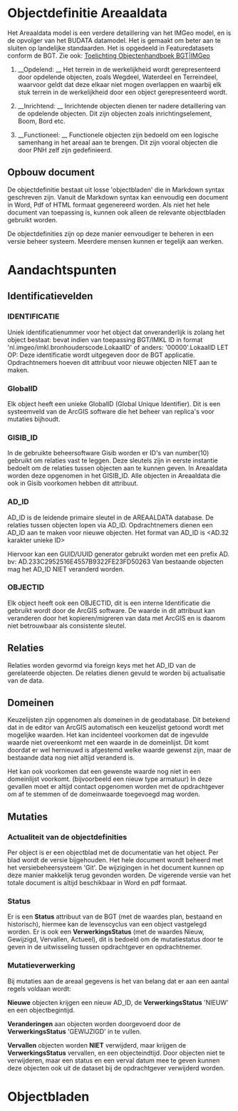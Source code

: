 ﻿# Objectdefinitie Areaaldata

Het Areaaldata model is een verdere detaillering van het IMGeo model, en is de opvolger van het BUDATA datamodel.
Het is gemaakt om beter aan te sluiten op landelijke standaarden. Het is opgedeeld in Featuredatasets conform de BGT.
Zie ook: [Toelichting Objectenhandboek BGT|IMGeo](http://imgeo.geostandaarden.nl/toelichting)

1. __Opdelend: __
	Het terrein in de werkelijkheid wordt gerepresenteerd door opdelende objecten, zoals Wegdeel, Waterdeel en Terreindeel, 
	waarvoor geldt dat deze elkaar niet mogen overlappen en waarbij elk stuk terrein in de werkelijkheid door een object gerepresenteerd wordt.

2. __Inrichtend: __
	Inrichtende objecten dienen ter nadere detaillering van de opdelende objecten. Dit zijn objecten zoals inrichtingselement, Boom, Bord etc.

3. __Functioneel: __
	Functionele objecten zijn bedoeld om een logische samenhang in het areaal aan te brengen. Dit zijn vooral objecten die door PNH zelf zijn gedefinieerd.


	
## Opbouw document

De objectdefinitie bestaat uit losse 'objectbladen' die in Markdown syntax geschreven zijn.
Vanuit de Markdown syntax kan eenvoudig een document in Word, Pdf of HTML formaat gegenereerd worden. Als niet het hele document van toepassing is, kunnen ook alleen de relevante objectbladen gebruikt worden.

De objectdefinities zijn op deze manier eenvoudiger te beheren in een versie beheer systeem. Meerdere mensen kunnen er tegelijk aan werken. 

# Aandachtspunten

## Identificatievelden

### IDENTIFICATIE
Uniek identificatienummer voor het object dat onveranderlijk is zolang het object bestaat: bevat indien van toepassing BGT/IMKL ID in format 'nl.imgeo/imkl.bronhouderscode.LokaalID' of anders: '00000'.LokaalID 
LET OP: Deze identificatie wordt uitgegeven door de BGT applicatie. Opdrachtnemers hoeven dit attribuut voor nieuwe objecten NIET aan te maken.


### GlobalID
Elk object heeft een unieke GlobalID (Global Unique Identifier). Dit is een systeemveld van de ArcGIS software die het beheer van replica's voor mutaties bijhoudt.

### GISIB_ID
In de gebruikte beheersoftware Gisib worden er ID's van number(10) gebruikt om relaties vast te leggen.
Deze sleutels zijn in eerste instantie bedoelt om de relaties tussen objecten aan te kunnen geven. In Areaaldata worden deze opgenomen in het GISIB_ID.
Alle objecten in Areaaldata die ook in Gisib voorkomen hebben dit attribuut.

### AD_ID
AD_ID is de leidende primaire sleutel in de AREAALDATA database. De relaties tussen objecten lopen via AD_ID.
Opdrachtnemers dienen een AD_ID aan te maken voor nieuwe objecten. Het format van AD_ID is <AD.32 karakter unieke ID>


Hiervoor kan een GUID/UUID generator gebruikt worden met een prefix AD. bv: AD.233C2952516E4557B9322FE23FD50263
Van bestaande objecten mag het AD_ID NIET veranderd worden.


### OBJECTID
Elk object heeft ook een OBJECTID, dit is een interne Identificatie die gebruikt wordt door de ArcGIS software. De waarde in dit attribuut kan veranderen door het kopieren/migreren van data met ArcGIS en is daarom niet betrouwbaar als consistente sleutel. 


## Relaties

Relaties worden gevormd via foreign keys met het AD_ID van de gerelateerde objecten.
De relaties dienen gevuld te worden bij actualisatie van de data.

## Domeinen

Keuzelijsten zijn opgenomen als domeinen in de geodatabase. Dit betekend dat in de editor van ArcGIS automatisch een keuzelijst getoond wordt met mogelijke waarden.
Het kan incidenteel voorkomen dat de ingevulde waarde niet overeenkomt met een waarde in de domeinlijst. Dit komt doordat er wel hernieuwd is afgestemd welke waarde gewenst zijn, maar de bestaande data nog niet altijd veranderd is.

Het kan ook voorkomen dat een gewenste waarde nog niet in een domeinlijst voorkomt. (bijvoorbeeld een nieuw type armatuur) In deze gevallen moet er altijd contact opgenomen worden met de opdrachtgever om af te stemmen of de domeinwaarde toegevoegd mag worden.

## Mutaties

### Actualiteit van de objectdefinities
Per object is er een objectblad met de documentatie van het object. Per blad wordt de versie bijgehouden. Het hele document wordt beheerd met het versiebeheersysteem 'Git'. 
De wijzigingen in het document kunnen op deze manier makkelijk terug gevonden worden. De vigerende versie van het totale document is altijd beschikbaar in Word en pdf formaat.


### Status
Er is een __Status__ attribuut van de BGT (met de waardes plan, bestaand en historisch), hiermee kan de levenscyclus van een object vastgelegd worden.
Er is ook een __VerwerkingsStatus__ (met de waardes Nieuw, Gewijzigd, Vervallen, Actueel), dit is bedoeld om de mutatiestatus door te geven in de uitwisseling tussen opdrachtgever en opdrachtnemer.

### Mutatieverwerking
Bij mutaties aan de areaal gegevens is het van belang dat er aan een aantal regels voldaan wordt:

__Nieuwe__ objecten krijgen een nieuw AD_ID, de __VerwerkingsStatus__ 'NIEUW' en een objectbegintijd.

__Veranderingen__ aan objecten worden doorgevoerd door de __VerwerkingsStatus__ 'GEWIJZIGD' in te vullen.

__Vervallen__ objecten worden __NIET__ verwijderd, maar krijgen de __VerwerkingsStatus__ vervallen, en een objecteindtijd. 
Door objecten niet te verwijderen, maar een status en een verval datum mee te geven kunnen deze objecten ook uit de dataset bij de opdrachtgever verwijderd worden. 


# Objectbladen

